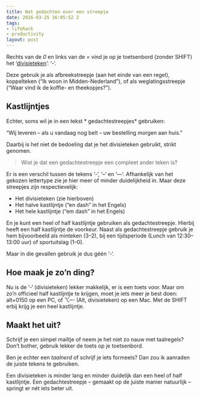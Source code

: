 ```yaml
---
title: Wat gedachten over een streepje
date: 2016-03-25 16:05:52 Z
tags:
- lifehack
- productivity
layout: post
---
```


Rechts van de *0* en links van de *=* vind je op je toetsenbord (zonder SHIFT) het ‘[divisieteken](https://nl.wikipedia.org/wiki/Divisie_(typografie))’: ‘-‘.

Deze gebruik je als afbreekstreepje (aan het einde van een regel), koppelteken (“Ik woon in Midden-Nederland”), of als weglatingsstreepje (“Waar vind ik de koffie- en theekopjes?”).

## Kastlijntjes
Echter, soms wil je in een tekst * gedachtestreepjes* gebruiken: 

“Wij leveren – als u vandaag nog belt – uw bestelling morgen aan huis.”

Daarbij is het niet de bedoeling dat je het divisieteken gebruikt, strikt genomen.

> Wist je dat een gedachtestreepje een compleet ander teken is?

Er is een verschil tussen de tekens ‘-‘, ‘–‘ en ‘—’. Afhankelijk van het gekozen lettertype zie je hier meer of minder duidelijkheid in. Maar deze streepjes zijn respectievelijk:

* Het divisieteken (zie hierboven)
* Het halve kastlijntje (“en dash” in het Engels)
* Het hele kastlijntje (“em dash” in het Engels)

En je kunt een heel of half kastlijntje gebruiken als gedachtestreepje. Hierbij heeft een half kastlijntje de voorkeur. Naast als gedachtestreepje gebruik je hem bijvoorbeeld als minteken (3–2), bij een tijdsperiode (Lunch van 12:30–13:00 uur) of sportuitslag (1–0).

Maar in die gevallen gebruik je dus géén ‘-‘.

## Hoe maak je zo’n ding?
Nu is de ‘-‘ (divisieteken) lekker makkelijk, er is een toets voor. Maar om zo’n officieel half kastlijntje te krijgen, moet je iets meer je best doen: alt+0150 op een PC, of ⌥–- (Alt, divisieteken) op een Mac. Met de SHIFT erbij krijg je een heel kastlijntje.

## Maakt het uit?
Schrijf je een simpel mailtje of neem je het niet zo nauw met taalregels? Don’t bother, gebruik lekker de toets op je toetsenbord.

Ben je echter een *taalnerd* of schrijf je iets formeels? Dan zou ik aanraden de juiste tekens te gebruiken.

Een divisieteken is minder lang en minder duidelijk dan een heel of half kastlijntje. Een gedachtestreepje – gemaakt op de juiste manier natuurlijk – springt er nét iets beter uit.